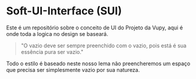 # Soft-UI-Interface (SUI)

Este é um repositório sobre o conceito de UI do  Projeto da Vupy, aqui é onde toda a logica no design se baseará.

> "O vazio deve ser sempre preenchido com o vazio, pois está é sua essência pura ser vazio."

Todo o estilo é baseado neste nosso lema não preencheremos um espaço que precisa ser simplesmente vazio por sua natureza.
